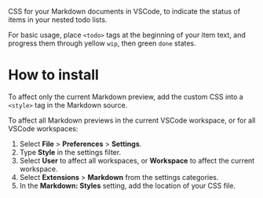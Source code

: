 CSS for your Markdown documents in VSCode, to indicate the status of items in your nested todo lists.

For basic usage, place `<todo>` tags at the beginning of your item text, and progress them through yellow `wip`, then green `done` states.

# How to install

To affect only the current Markdown preview, add the custom CSS into a `<style>` tag in the Markdown source.

To affect all Markdown previews in the current VSCode workspace, or for all VSCode workspaces:
1. Select **File** > **Preferences** > **Settings**.
2. Type **Style** in the settings filter.
3. Select **User** to affect all workspaces, or **Workspace** to affect the current workspace.
4. Select **Extensions** > **Markdown** from the settings categories.
5. In the **Markdown: Styles** setting, add the location of your CSS file.